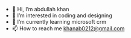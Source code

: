 - 👋 Hi, I’m abdullah khan
- 👀 I’m interested in coding and designing
- 🌱 I’m currently learning microsoft crm 
- 📫 How to reach me khanab0212@gmail.com

<!---
abdullahkhan0212/abdullahkhan0212 is a ✨ special ✨ repository because its `README.md` (this file) appears on your GitHub profile.
You can click the Preview link to take a look at your changes.
--->
